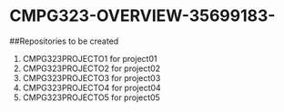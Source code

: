# CMPG323-OVERVIEW-35699183-
##Repositories to be created
1. CMPG323PROJECTO1 for project01
2. CMPG323PROJECTO2 for project02
3. CMPG323PROJECTO3 for project03
4. CMPG323PROJECTO4 for project04
5. CMPG323PROJECTO5 for project05
